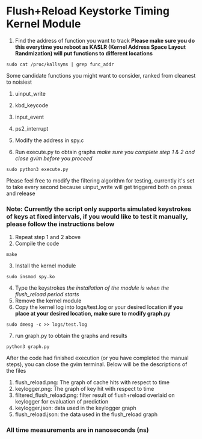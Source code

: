 # Flush+Reload Keystorke Timing Kernel Module 

1. Find the address of function you want to track **Please make sure you do this everytime you reboot as KASLR (Kernel Address Space Layout Randmization) will put functions to different locations**

```
sudo cat /proc/kallsyms | grep func_addr
```

Some candidate functions you might want to consider, ranked from cleanest to noisiest
1. uinput_write 
2. kbd_keycode
3. input_event
4. ps2_interrupt

2. Modify the address in spy.c
3. Run execute.py to obtain graphs *make sure you complete step 1 & 2 and close gvim before you proceed*

```
sudo python3 execute.py
```

Please feel free to modify the filtering algorithm for testing, currently it's set to take every second because uinput_write will get triggered both on press and release
### Note: Currently the script only supports simulated keystrokes of keys at fixed intervals, if you would like to test it manually, please follow the instructions below 

1. Repeat step 1 and 2 above
2. Compile the code 
```
make
```
3. Install the kernel module
```
sudo insmod spy.ko
```
4. Type the keystrokes *the installation of the module is when the flush_reload period starts*
5. Remove the kernel module
6. Copy the kernel log into logs/test.log or your desired location **if you place at your desired location, make sure to modify graph.py**
```
sudo dmesg -c >> logs/test.log
```
7. run graph.py to obtain the graphs and results 
```
python3 graph.py
```

After the code had finished execution (or you have completed the manual steps), you can close the gvim terminal. Below will be the descriptions of the files
1. flush_reload.png: The graph of cache hits with respect to time
2. keylogger.png: The graph of key hit with respect to time
3. filtered_flush_reload.png: filter result of flush+reload overlaid on keylogger for evaluation of prediction 
4. keylogger.json: data used in the keylogger graph 
5. flush_reload.json: the data used in the flush_reload graph

### All time measurements are in nanoseconds (ns)
